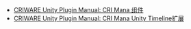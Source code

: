 - [CRIWARE Unity Plugin Manual: CRI Mana 组件](https://sdk.criware.cn/documents/unity_plug_in/android/zh/man/contents/mana4u_manacompo.html)
- [CRIWARE Unity Plugin Manual: CRI Mana Unity Timeline扩展](https://sdk.criware.cn/documents/unity_plug_in/android/zh/man/contents/mana4u_extension_timeline.html)